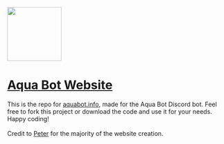 <img src="./assets/images/256x256.png" width="125"/>

# [Aqua Bot Website](aquabot.info)

This is the repo for [aquabot.info](aquabot.info), made for the Aqua Bot Discord bot. Feel free to fork this project or download the code and use it for your needs. Happy coding!
<br>
<br>
Credit to [Peter](https://github.com/ptr06) for the majority of the website creation.
